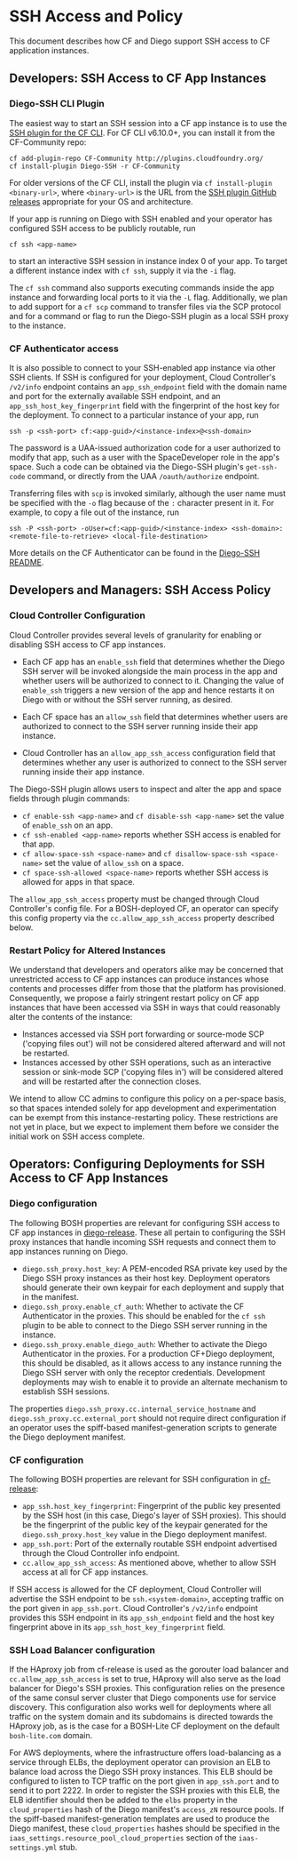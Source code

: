 # SSH Access and Policy

This document describes how CF and Diego support SSH access to CF application instances.


## Developers: SSH Access to CF App Instances

### Diego-SSH CLI Plugin

The easiest way to start an SSH session into a CF app instance is to use the [SSH plugin for the CF CLI](https://github.com/cloudfoundry-incubator/diego-ssh/releases). For CF CLI v6.10.0+, you can install it from the CF-Community repo:

```
cf add-plugin-repo CF-Community http://plugins.cloudfoundry.org/
cf install-plugin Diego-SSH -r CF-Community
```

For older versions of the CF CLI, install the plugin via `cf install-plugin <binary-url>`, where `<binary-url>` is the URL from the [SSH plugin GitHub releases](https://github.com/cloudfoundry-incubator/diego-ssh/releases) appropriate for your OS and architecture.

If your app is running on Diego with SSH enabled and your operator has configured SSH access to be publicly routable, run

```
cf ssh <app-name>
```

to start an interactive SSH session in instance index 0 of your app. To target a different instance index with `cf ssh`, supply it via the `-i` flag. 

The `cf ssh` command also supports executing commands inside the app instance and forwarding local ports to it via the `-L` flag. Additionally, we plan to add support for a `cf scp` command to transfer files via the SCP protocol and for a command or flag to run the Diego-SSH plugin as a local SSH proxy to the instance.


### CF Authenticator access

It is also possible to connect to your SSH-enabled app instance via other SSH clients. If SSH is configured for your deployment, Cloud Controller's `/v2/info` endpoint contains an `app_ssh_endpoint` field with the domain name and port for the externally available SSH endpoint, and an `app_ssh_host_key_fingerprint` field with the fingerprint of the host key for the deployment. To connect to a particular instance of your app, run 

```
ssh -p <ssh-port> cf:<app-guid>/<instance-index>@<ssh-domain>
```

The password is a UAA-issued authorization code for a user authorized to modify that app, such as a user with the SpaceDeveloper role in the app's space. Such a code can be obtained via the Diego-SSH plugin's `get-ssh-code` command, or directly from the UAA `/oauth/authorize` endpoint.

Transferring files with `scp` is invoked similarly, although the user name must be specified with the `-o` flag because of the `:` character present in it. For example, to copy a file out of the instance, run

```
ssh -P <ssh-port> -oUser=cf:<app-guid>/<instance-index> <ssh-domain>:<remote-file-to-retrieve> <local-file-destination>
```

More details on the CF Authenticator can be found in the [Diego-SSH README](https://github.com/cloudfoundry-incubator/diego-ssh/blob/master/README.md#cloud-foundry-via-cloud-controller-and-uaa).



## Developers and Managers: SSH Access Policy

### Cloud Controller Configuration

Cloud Controller provides several levels of granularity for enabling or disabling SSH access to CF app instances.

* Each CF app has an `enable_ssh` field that determines whether the Diego SSH server will be invoked alongside the main process in the app and whether users will be authorized to connect to it. Changing the value of `enable_ssh` triggers a new version of the app and hence restarts it on Diego with or without the SSH server running, as desired.

* Each CF space has an `allow_ssh` field that determines whether users are authorized to connect to the SSH server running inside their app instance.

* Cloud Controller has an `allow_app_ssh_access` configuration field that determines whether any user is authorized to connect to the SSH server running inside their app instance.

The Diego-SSH plugin allows users to inspect and alter the app and space fields through plugin commands:

* `cf enable-ssh <app-name>` and `cf disable-ssh <app-name>` set the value of `enable_ssh` on an app.
* `cf ssh-enabled <app-name>` reports whether SSH access is enabled for that app.
* `cf allow-space-ssh <space-name>` and `cf disallow-space-ssh <space-name>` set the value of `allow_ssh` on a space.
* `cf space-ssh-allowed <space-name>` reports whether SSH access is allowed for apps in that space.

The `allow_app_ssh_access` property must be changed through Cloud Controller's config file. For a BOSH-deployed CF, an operator can specify this config property via the `cc.allow_app_ssh_access` property described below.


### Restart Policy for Altered Instances

We understand that developers and operators alike may be concerned that unrestricted access to CF app instances can produce instances whose contents and processes differ from those that the platform has provisioned. Consequently, we propose a fairly stringent restart policy on CF app instances that have been accessed via SSH in ways that could reasonably alter the contents of the instance:

- Instances accessed via SSH port forwarding or source-mode SCP ('copying files out') will not be considered altered afterward and will not be restarted.
- Instances accessed by other SSH operations, such as an interactive session or sink-mode SCP ('copying files in') will be considered altered and will be restarted after the connection closes.

We intend to allow CC admins to configure this policy on a per-space basis, so that spaces intended solely for app development and experimentation can be exempt from this instance-restarting policy. These restrictions are not yet in place, but we expect to implement them before we consider the initial work on SSH access complete.


## Operators: Configuring Deployments for SSH Access to CF App Instances

### Diego configuration

The following BOSH properties are relevant for configuring SSH access to CF app instances in [diego-release](https://github.com/cloudfoundry-incubator/diego-release). These all pertain to configuring the SSH proxy instances that handle incoming SSH requests and connect them to app instances running on Diego.

- `diego.ssh_proxy.host_key`: A PEM-encoded RSA private key used by the Diego SSH proxy instances as their host key. Deployment operators should generate their own keypair for each deployment and supply that in the manifest.
- `diego.ssh_proxy.enable_cf_auth`: Whether to activate the CF Authenticator in the proxies. This should be enabled for the `cf ssh` plugin to be able to connect to the Diego SSH server running in the instance.
- `diego.ssh_proxy.enable_diego_auth`: Whether to activate the Diego Authenticator in the proxies. For a production CF+Diego deployment, this should be disabled, as it allows access to any instance running the Diego SSH server with only the receptor credentials. Development deployments may wish to enable it to provide an alternate mechanism to establish SSH sessions.

The properties `diego.ssh_proxy.cc.internal_service_hostname` and `diego.ssh_proxy.cc.external_port` should not require direct configuration if an operator uses the spiff-based manifest-generation scripts to generate the Diego deployment manifest.


### CF configuration

The following BOSH properties are relevant for SSH configuration in [cf-release](https://github.com/cloudfoundry/cf-release):

- `app_ssh.host_key_fingerprint`: Fingerprint of the public key presented by the SSH host (in this case, Diego's layer of SSH proxies). This should be the fingerprint of the public key of the keypair generated for the `diego.ssh_proxy.host_key` value in the Diego deployment manifest.
- `app_ssh.port`: Port of the externally routable SSH endpoint advertised through the Cloud Controller info endpoint.
- `cc.allow_app_ssh_access`: As mentioned above, whether to allow SSH access at all for CF app instances.

If SSH access is allowed for the CF deployment, Cloud Controller will advertise the SSH endpoint to be `ssh.<system-domain>`, accepting traffic on the port given in `app_ssh.port`. Cloud Controller's `/v2/info` endpoint provides this SSH endpoint in its `app_ssh_endpoint` field and the host key fingerprint above in its `app_ssh_host_key_fingerprint` field.


### SSH Load Balancer configuration

If the HAproxy job from cf-release is used as the gorouter load balancer and `cc.allow_app_ssh_access` is set to true, HAproxy will also serve as the load balancer for Diego's SSH proxies. This configuration relies on the presence of the same consul server cluster that Diego components use for service discovery. This configuration also works well for deployments where all traffic on the system domain and its subdomains is directed towards the HAproxy job, as is the case for a BOSH-Lite CF deployment on the default `bosh-lite.com` domain.

For AWS deployments, where the infrastructure offers load-balancing as a service through ELBs, the deployment operator can provision an ELB to balance load across the Diego SSH proxy instances. This ELB should be configured to listen to TCP traffic on the port given in `app_ssh.port` and to send it to port 2222. In order to register the SSH proxies with this ELB, the ELB identifier should then be added to the `elbs` property in the `cloud_properties` hash of the Diego manifest's `access_zN` resource pools. If the spiff-based manifest-generation templates are used to produce the Diego manifest, these `cloud_properties` hashes should be specified in the `iaas_settings.resource_pool_cloud_properties` section of the `iaas-settings.yml` stub.
